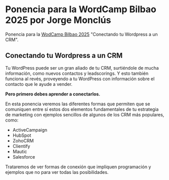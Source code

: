 # Ponencia para la WordCamp Bilbao 2025 por Jorge Monclús

Ponencia para la [WodCamp Bilbao 2025](https://bilbao.wordcamp.org/2025/) "Conectando tu Wordpress a un CRM".

## Conectando tu Wordpress a un CRM

Tu WordPress puede ser un gran aliado de tu CRM, surtiéndole de mucha información, como nuevos contactos y leadscorings. Y esto también funciona al revés, proveyendo a tu WordPress con información sobre el contacto que le ayude a vender.

**Pero primero debes aprender a conectarlos.**

En esta ponencia veremos las diferentes formas que permiten que se comuniquen entre sí estos dos elementos fundamentales de tu estrategia de marketing con ejemplos sencillos de algunos de los CRM más populares, como:

* ActiveCampaign
* HubSpot
* ZohoCRM
* Clientify
* Mautic
* Salesforce

Trataremos de ver formas de conexión que impliquen programación y ejemplos que no para ver todas las posibilidades. 
